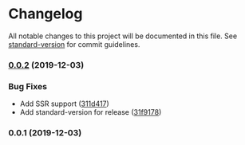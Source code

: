 # Changelog

All notable changes to this project will be documented in this file. See [standard-version](https://github.com/conventional-changelog/standard-version) for commit guidelines.

### [0.0.2](https://github.com/xcv58/use-system-theme/compare/v0.0.1...v0.0.2) (2019-12-03)


### Bug Fixes

* Add SSR support ([311d417](https://github.com/xcv58/use-system-theme/commit/311d4177d0008272ef73f287720bda801fa46ae9))
* Add standard-version for release ([31f9178](https://github.com/xcv58/use-system-theme/commit/31f9178a06fc4e0798b70dc303998266fb08968b))

### 0.0.1 (2019-12-03)
